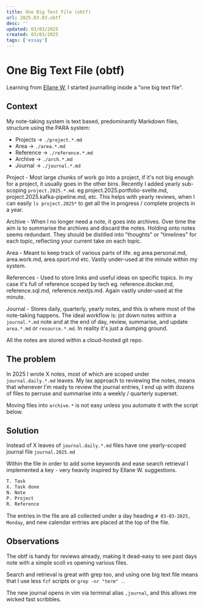 ```yaml
---
title: One Big Text File (obtf)
url: 2025.03.03.obtf
desc: ''
updated: 03/03/2025
created: 03/03/2025
tags: ['essay']
---
```


# One Big Text File (obtf)

Learning from [Ellane W](https://ellanew.com/tagged/obtf), I started journalling inside a "one big text file". 

## Context

My note-taking system is text based, predominantly Markdown files, structure using the PARA system:

- Projects  -> `./project.*.md`
- Area      -> `./area.*.md`
- Reference -> `./reference.*.md`
- Archive   -> `./arch.*.md`
- Journal   -> `./journal.*.md`

Project - Most large chunks of work go into a project, if it's not big enough for a project, it usually goes in the other bins. Recently I added yearly sub-scoping `project.2025.*.md`. eg project.2025.portfolio-svelte.md, project.2025.kafka-pipeline.md, etc. This helps with yearly reviews, when I can easily `ls project.2025*` to get all the in progress / complete projects in a year. 

Archive - When I no longer need a note, it goes into archives. Over time the aim is to summarise the archives and discard the notes. Holding onto notes seems redundant. They should be distilled into "thoughts" or "timelines" for each topic, reflecting your current take on each topic. 

Area - Meant to keep track of various parts of life. eg area.personal.md, area.work.md, area.sport.md etc. Vastly under-used at the minute within my system. 

References - Used to store links and useful ideas on specific topics. In my case it's full of reference scoped by tech eg. reference.docker.md, reference.sql.md, reference.nextjs.md. Again vastly under-used at the minute.

Journal - Stores daily, quarterly, yearly notes, and this is where most of the note-taking happens. The ideal workflow is: jot down notes within a `journal.*.md` note and at the end of day, review, summarise, and update `area.*.md` or `resource.*.md`. In reality it's just a dumping ground.

All the notes are stored within a cloud-hosted git repo.

## The problem

In 2025 I wrote X notes, most of which are scoped under `journal.daily.*.md` leaves. My lax approach to reviewing the notes, means that whenever I'm ready to review the journal entries, I end up with dozens of files to perruse and summarise into a weekly / quarterly superset. 

Moving files into `archive.*` is not easy unless you automate it with the script below. 

## Solution

Instead of X leaves of `journal.daily.*.md` files have one yearly-scoped journal file `journal.2025.md` 

Within the file in order to add some keywords and ease search retrieval I implemented a key - very heavily inspired by Ellane W. suggestions.

```markdown
T. Task
X. Task done
N. Note
P. Project
R. Reference
```

The entries in the file are all collected under a day heading `# 03-03-2025, Monday`, and new calendar entries are placed at the top of the file.

## Observations

The obtf is handy for reviews already, making it dead-easy to see past days note with a simple scoll vs opening various files.

Search and retrieval is great with grep too, and using one big text file means that I use less `fzf` scripts or `grep -nr "term" .`.

The new journal opens in vim via terminal alias `,journal`, and this allows me wicked fast scribbles. 
